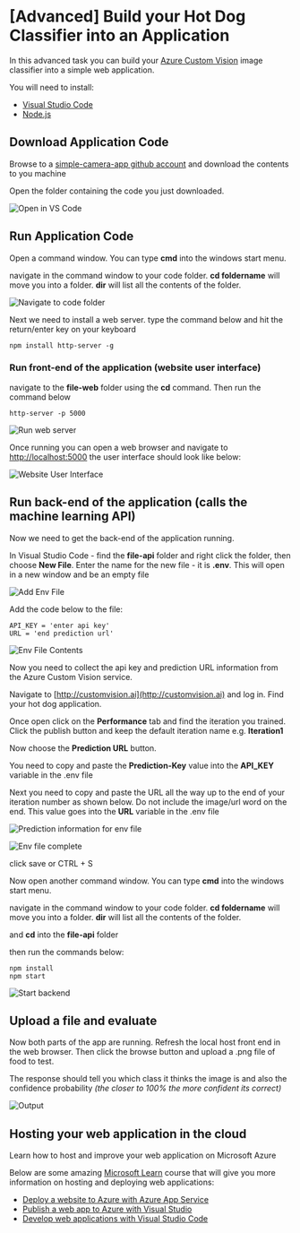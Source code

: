 # **[Advanced]** Build your Hot Dog Classifier into an Application

In this advanced task you can build your [Azure Custom Vision](https://docs.microsoft.com/en-us/azure/cognitive-services/custom-vision-service/getting-started-build-a-classifier) image classifier into a simple web application.

You will need to install:
* [Visual Studio Code](https://code.visualstudio.com/Download)
* [Node.js](https://nodejs.org/en/)

## Download Application Code

Browse to a [simple-camera-app github account](https://github.com/amynic/simple-camera-app.git) and download the contents to you machine

Open the folder containing the code you just downloaded.

![Open in VS Code](instructions/open-in-vscode.JPG)

## Run Application Code

Open a command window. You can type **cmd** into the windows start menu.

navigate in the command window to your code folder. **cd foldername** will move you into a folder. **dir** will list all the contents of the folder.

![Navigate to code folder](instructions/navigate-to-code.JPG)

Next we need to install a web server. type the command below and hit the return/enter key on your keyboard

```
npm install http-server -g
```

### Run front-end of the application (website user interface)

navigate to the **file-web** folder using the **cd** command. Then run the command below
```
http-server -p 5000
```
![Run web server](instructions\run-web-server.JPG)

Once running you can open a web browser and navigate to [http://localhost:5000](http://localhost:5000) the user interface should look like below:

![Website User Interface](instructions/front-end-web-app.JPG)

## Run back-end of the application (calls the machine learning API)

Now we need to get the back-end of the application running.

In Visual Studio Code - find the **file-api** folder and right click the folder, then choose **New File**. Enter the name for the new file - it is **.env**. This will open in a new window and be an empty file

![Add Env File](instructions/add-env-file.JPG)

Add the code below to the file:

```
API_KEY = 'enter api key'
URL = 'end prediction url'
```
![Env File Contents](instructions/env-file-contents.JPG)

Now you need to collect the api key and prediction URL information from the Azure Custom Vision service.

Navigate to [http://customvision.ai](http://customvision.ai) and log in. Find your hot dog application.

Once open click on the **Performance** tab and find the iteration you trained. Click the publish button and keep the default iteration name e.g. **Iteration1**

Now choose the **Prediction URL** button.

You need to copy and paste the **Prediction-Key** value into the **API_KEY** variable in the .env file

Next you need to copy and paste the URL all the way up to the end of your iteration number as shown below. Do not include the image/url word on the end. This value goes into the **URL** variable in the .env file

![Prediction information for env file](instructions/prediction-info.JPG)

![Env file complete](instructions/env-file-complete.JPG)

click save or CTRL + S

Now open another command window. You can type **cmd** into the windows start menu.

navigate in the command window to your code folder. **cd foldername** will move you into a folder. **dir** will list all the contents of the folder.

and **cd** into the **file-api** folder

then run the commands below:
```
npm install
npm start
```

![Start backend](instructions/npm-start-backend.JPG)

## Upload a file and evaluate

Now both parts of the app are running. Refresh the local host front end in the web browser. Then click the browse button and upload a .png file of food to test.

The response should tell you which class it thinks the image is and also the confidence probability *(the closer to 100% the more confident its correct)*

![Output](instructions/evaluation.JPG)

## Hosting your web application in the cloud

Learn how to host and improve your web application on Microsoft Azure

Below are some amazing [Microsoft Learn](https://docs.microsoft.com/en-us/learn/) course that will give you more information on hosting and deploying web applications:
* [Deploy a website to Azure with Azure App Service](https://docs.microsoft.com/en-us/learn/paths/deploy-a-website-with-azure-app-service/)
* [Publish a web app to Azure with Visual Studio](https://docs.microsoft.com/en-us/learn/modules/publish-azure-web-app-with-visual-studio/)
* [Develop web applications with Visual Studio Code](https://docs.microsoft.com/en-us/learn/modules/develop-web-apps-with-vs-code/)






